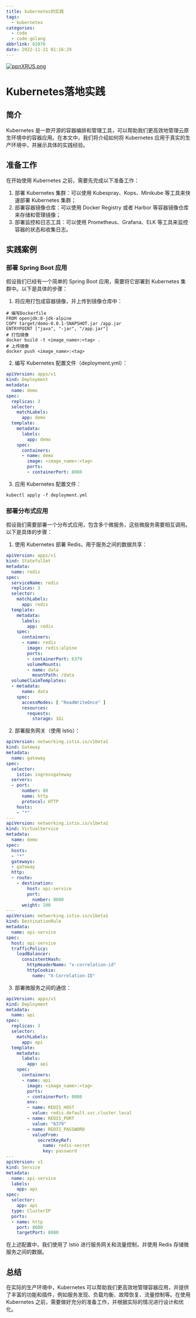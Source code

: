 ```yaml
---
title: kubernetes的实践
tags:
  - kubernetes
categories:
  - code
  - code-golang
abbrlink: 62876
date: 2022-11-21 01:16:29
---
```

[![ppnXRUS.png](https://s1.ax1x.com/2023/03/10/ppnXRUS.png)](https://imgse.com/i/ppnXRUS)

<!--more-->

# Kubernetes落地实践

## 简介

Kubernetes 是一款开源的容器编排和管理工具，可以帮助我们更高效地管理云原生环境中的容器应用。在本文中，我们将介绍如何将 Kubernetes 应用于真实的生产环境中，并展示具体的实践经验。

## 准备工作

在开始使用 Kubernetes 之前，需要先完成以下准备工作：

1. 部署 Kubernetes 集群：可以使用 Kubespray、Kops、Minikube 等工具来快速部署 Kubernetes 集群；
2. 部署容器镜像仓库：可以使用 Docker Registry 或者 Harbor 等容器镜像仓库来存储和管理镜像；
3. 部署监控和日志工具：可以使用 Prometheus、Grafana、ELK 等工具来监控容器的状态和收集日志。

## 实践案例

### 部署 Spring Boot 应用

假设我们已经有一个简单的 Spring Boot 应用，需要将它部署到 Kubernetes 集群中。以下是具体的步骤：

1. 将应用打包成容器镜像，并上传到镜像仓库中：

```shell
# 编写Dockerfile
FROM openjdk:8-jdk-alpine
COPY target/demo-0.0.1-SNAPSHOT.jar /app.jar
ENTRYPOINT ["java", "-jar", "/app.jar"]
# 打包镜像
docker build -t <image_name>:<tag> .
# 上传镜像
docker push <image_name>:<tag>
```

2. 编写 Kubernetes 配置文件（deployment.yml）：

```yaml
apiVersion: apps/v1
kind: Deployment
metadata:
  name: demo
spec:
  replicas: 3
  selector:
    matchLabels:
      app: demo
  template:
    metadata:
      labels:
        app: demo
    spec:
      containers:
      - name: demo
        image: <image_name>:<tag>
        ports:
        - containerPort: 8080
```

3. 应用 Kubernetes 配置文件：

```shell
kubectl apply -f deployment.yml
```

### 部署分布式应用

假设我们需要部署一个分布式应用，包含多个微服务，这些微服务需要相互调用。以下是具体的步骤：

1. 使用 Kubernetes 部署 Redis，用于服务之间的数据共享：

```yaml
apiVersion: apps/v1
kind: StatefulSet
metadata:
  name: redis
spec:
  serviceName: redis
  replicas: 3
  selector:
    matchLabels:
      app: redis
  template:
    metadata:
      labels:
        app: redis
    spec:
      containers:
      - name: redis
        image: redis:alpine
        ports:
        - containerPort: 6379
        volumeMounts:
        - name: data
          mountPath: /data
  volumeClaimTemplates:
  - metadata:
      name: data
    spec:
      accessModes: [ "ReadWriteOnce" ]
      resources:
        requests:
          storage: 1Gi
```

2. 部署服务网关（使用 Istio）：

```yaml
apiVersion: networking.istio.io/v1beta1
kind: Gateway
metadata:
  name: gateway
spec:
  selector:
    istio: ingressgateway
  servers:
  - port:
      number: 80
      name: http
      protocol: HTTP
    hosts:
    - "*"
---
apiVersion: networking.istio.io/v1beta1
kind: VirtualService
metadata:
  name: demo
spec:
  hosts:
  - "*"
  gateways:
  - gateway
  http:
  - route:
    - destination:
        host: api-service
        port:
          number: 8080
      weight: 100
---
apiVersion: networking.istio.io/v1beta1
kind: DestinationRule
metadata:
  name: api-service
spec:
  host: api-service
  trafficPolicy:
    loadBalancer:
      consistentHash:
        httpHeaderName: "x-correlation-id"
        httpCookie:
          name: "X-Correlation-ID"
```

3. 部署微服务之间的通信：

```yaml
apiVersion: apps/v1
kind: Deployment
metadata:
  name: api
spec:
  replicas: 3
  selector:
    matchLabels:
      app: api
  template:
    metadata:
      labels:
        app: api
    spec:
      containers:
      - name: api
        image: <image_name>:<tag>
        ports:
        - containerPort: 8080
        env:
        - name: REDIS_HOST
          value: redis.default.svc.cluster.local
        - name: REDIS_PORT
          value: "6379"
        - name: REDIS_PASSWORD
          valueFrom:
            secretKeyRef:
              name: redis-secret
              key: password
---
apiVersion: v1
kind: Service
metadata:
  name: api-service
  labels:
    app: api
spec:
  selector:
    app: api
  type: ClusterIP
  ports:
  - name: http
    port: 8080
    targetPort: 8080
```

在上述配置中，我们使用了 Istio 进行服务网关和流量控制，并使用 Redis 存储微服务之间的数据。

## 总结

在实际的生产环境中，Kubernetes 可以帮助我们更高效地管理容器应用，并提供了丰富的功能和插件，例如服务发现、负载均衡、故障恢复、流量控制等。在使用 Kubernetes 之前，需要做好充分的准备工作，并根据实际的情况进行设计和优化。